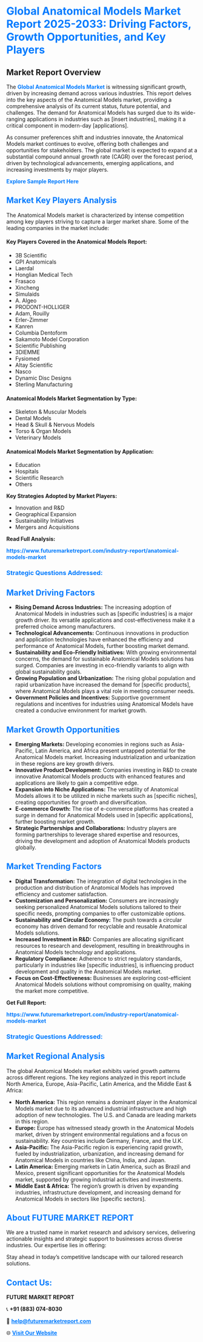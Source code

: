 <h1 style="color: #007BFF;">Global Anatomical Models Market Report 2025-2033: Driving Factors, Growth Opportunities, and Key Players</h1>

<section id="overview">
<h2>Market Report Overview</h2>
<p>The <a href="https://www.futuremarketreport.com/industry-report/anatomical-models-market" style="color: #007BFF; text-decoration: none;"><strong>Global Anatomical Models Market</strong></a> is witnessing significant growth, driven by increasing demand across various industries. This report delves into the key aspects of the Anatomical Models market, providing a comprehensive analysis of its current status, future potential, and challenges. The demand for Anatomical Models has surged due to its wide-ranging applications in industries such as [insert industries], making it a critical component in modern-day [applications].</p>
<p>As consumer preferences shift and industries innovate, the Anatomical Models market continues to evolve, offering both challenges and opportunities for stakeholders. The global market is expected to expand at a substantial compound annual growth rate (CAGR) over the forecast period, driven by technological advancements, emerging applications, and increasing investments by major players.</p>
</section>

<section id="overview">
<p><a href="https://www.futuremarketreport.com/request-sample/reportId=61219" style="color: #007BFF; text-decoration: none;"><strong>Explore Sample Report Here</strong></a></p>
</section>

<section id="key-players">
<h2 style="color: #007BFF;">Market Key Players Analysis</h2>
<p>The Anatomical Models market is characterized by intense competition among key players striving to capture a larger market share. Some of the leading companies in the market include:</p>
<h4>Key Players Covered in the Anatomical Models Report:</h4>
<ul><li>3B Scientific</li><li>GPI Anatomicals</li><li>Laerdal</li><li>Honglian Medical Tech</li><li>Frasaco</li><li>Xincheng</li><li>Simulaids</li><li>A. Algeo</li><li>PRODONT-HOLLIGER</li><li>Adam, Rouilly</li><li>Erler-Zimmer</li><li>Kanren</li><li>Columbia Dentoform</li><li>Sakamoto Model Corporation</li><li>Scientific Publishing</li><li>3DIEMME</li><li>Fysiomed</li><li>Altay Scientific</li><li>Nasco</li><li>Dynamic Disc Designs</li><li>Sterling Manufacturing</li></ul>
<h4>Anatomical Models Market Segmentation by Type:</h4>
<ul><li>Skeleton &amp; Muscular Models</li><li>Dental Models</li><li>Head &amp; Skull &amp; Nervous Models</li><li>Torso &amp; Organ Models</li><li>Veterinary Models</li></ul>

<h4>Anatomical Models Market Segmentation by Application:</h4>
<ul><li>Education</li><li>Hospitals</li><li>Scientific Research</li><li>Others</li></ul>
<p><strong>Key Strategies Adopted by Market Players:</strong></p>
<ul>
<li>Innovation and R&D</li>
<li>Geographical Expansion</li>
<li>Sustainability Initiatives</li>
<li>Mergers and Acquisitions</li>
</ul>
</section>

<section>
<p><strong>Read Full Analysis: </strong></p><a href="https://www.futuremarketreport.com/industry-report/anatomical-models-market" style="color: #007BFF; text-decoration: none;"><strong>https://www.futuremarketreport.com/industry-report/anatomical-models-market</strong></a>
<h3 style="color: #007BFF;">Strategic Questions Addressed:</h3>
</section>

<section id="driving-factors">
<h2 style="color: #007BFF;">Market Driving Factors</h2>
<ul>
<li><strong>Rising Demand Across Industries:</strong> The increasing adoption of Anatomical Models in industries such as [specific industries] is a major growth driver. Its versatile applications and cost-effectiveness make it a preferred choice among manufacturers.</li>
<li><strong>Technological Advancements:</strong> Continuous innovations in production and application technologies have enhanced the efficiency and performance of Anatomical Models, further boosting market demand.</li>
<li><strong>Sustainability and Eco-Friendly Initiatives:</strong> With growing environmental concerns, the demand for sustainable Anatomical Models solutions has surged. Companies are investing in eco-friendly variants to align with global sustainability goals.</li>
<li><strong>Growing Population and Urbanization:</strong> The rising global population and rapid urbanization have increased the demand for [specific products], where Anatomical Models plays a vital role in meeting consumer needs.</li>
<li><strong>Government Policies and Incentives:</strong> Supportive government regulations and incentives for industries using Anatomical Models have created a conducive environment for market growth.</li>
</ul>
</section>

<section id="growth-opportunities">
<h2 style="color: #007BFF;">Market Growth Opportunities</h2>
<ul>
<li><strong>Emerging Markets:</strong> Developing economies in regions such as Asia-Pacific, Latin America, and Africa present untapped potential for the Anatomical Models market. Increasing industrialization and urbanization in these regions are key growth drivers.</li>
<li><strong>Innovative Product Development:</strong> Companies investing in R&D to create innovative Anatomical Models products with enhanced features and applications are likely to gain a competitive edge.</li>
<li><strong>Expansion into Niche Applications:</strong> The versatility of Anatomical Models allows it to be utilized in niche markets such as [specific niches], creating opportunities for growth and diversification.</li>
<li><strong>E-commerce Growth:</strong> The rise of e-commerce platforms has created a surge in demand for Anatomical Models used in [specific applications], further boosting market growth.</li>
<li><strong>Strategic Partnerships and Collaborations:</strong> Industry players are forming partnerships to leverage shared expertise and resources, driving the development and adoption of Anatomical Models products globally.</li>
</ul>
</section>

<section id="trending-factors">
<h2 style="color: #007BFF;">Market Trending Factors</h2>
<ul>
<li><strong>Digital Transformation:</strong> The integration of digital technologies in the production and distribution of Anatomical Models has improved efficiency and customer satisfaction.</li>
<li><strong>Customization and Personalization:</strong> Consumers are increasingly seeking personalized Anatomical Models solutions tailored to their specific needs, prompting companies to offer customizable options.</li>
<li><strong>Sustainability and Circular Economy:</strong> The push towards a circular economy has driven demand for recyclable and reusable Anatomical Models solutions.</li>
<li><strong>Increased Investment in R&D:</strong> Companies are allocating significant resources to research and development, resulting in breakthroughs in Anatomical Models technology and applications.</li>
<li><strong>Regulatory Compliance:</strong> Adherence to strict regulatory standards, particularly in industries like [specific industries], is influencing product development and quality in the Anatomical Models market.</li>
<li><strong>Focus on Cost-Effectiveness:</strong> Businesses are exploring cost-efficient Anatomical Models solutions without compromising on quality, making the market more competitive.</li>
</ul>
</section>

<section>
<p><strong>Get Full Report: </strong></p><a href="https://www.futuremarketreport.com/industry-report/anatomical-models-market" style="color: #007BFF; text-decoration: none;"><strong>https://www.futuremarketreport.com/industry-report/anatomical-models-market</strong></a>
<h3 style="color: #007BFF;">Strategic Questions Addressed:</h3>
</section>


<section id="regional-analysis">
<h2 style="color: #007BFF;">Market Regional Analysis</h2>
<p>The global Anatomical Models market exhibits varied growth patterns across different regions. The key regions analyzed in this report include North America, Europe, Asia-Pacific, Latin America, and the Middle East & Africa:</p>
<ul>
<li><strong>North America:</strong> This region remains a dominant player in the Anatomical Models market due to its advanced industrial infrastructure and high adoption of new technologies. The U.S. and Canada are leading markets in this region.</li>
<li><strong>Europe:</strong> Europe has witnessed steady growth in the Anatomical Models market, driven by stringent environmental regulations and a focus on sustainability. Key countries include Germany, France, and the U.K.</li>
<li><strong>Asia-Pacific:</strong> The Asia-Pacific region is experiencing rapid growth, fueled by industrialization, urbanization, and increasing demand for Anatomical Models in countries like China, India, and Japan.</li>
<li><strong>Latin America:</strong> Emerging markets in Latin America, such as Brazil and Mexico, present significant opportunities for the Anatomical Models market, supported by growing industrial activities and investments.</li>
<li><strong>Middle East & Africa:</strong> The region’s growth is driven by expanding industries, infrastructure development, and increasing demand for Anatomical Models in sectors like [specific sectors].</li>
</ul>
</section>

<footer>
<h2 style="color: #007BFF;">About FUTURE MARKET REPORT</h2>
<p>We are a trusted name in market research and advisory services, delivering actionable insights and strategic support to businesses across diverse industries. Our expertise lies in offering:</p>

<p>Stay ahead in today’s competitive landscape with our tailored research solutions.</p>

<h2 style="color: #007BFF;">Contact Us:</h2>
<p><strong>FUTURE MARKET REPORT</strong></p>
<p>📞 <strong>+91 (883) 074-8030</strong></p>
<p>📧 <strong><a href="mailto:help@futuremarketreport.com" style="color: #007BFF;">help@futuremarketreport.com</a></strong></p>
<p>🌐 <strong><a href="https://www.futuremarketreport.com/" style="color: #007BFF;">Visit Our Website</a></strong></p>
</footer>